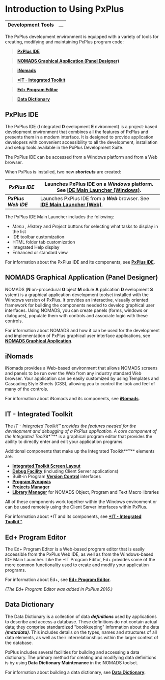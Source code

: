 # Introduction to Using PxPlus

**Development Tools** |  **__**  
---|---  
  
The PxPlus development environment is equipped with a variety of tools for creating, modifying and maintaining PxPlus program code:

> **[PxPlus IDE](Introduction.htm#ide)**

> **[NOMADS Graphical Application (Panel Designer)](Introduction.htm#nomads)**

> **[iNomads](Introduction.htm#inomads)**

> **[*IT - Integrated Toolkit](Introduction.htm#it)**

> **[Ed+ Program Editor](Introduction.htm#ed)**

> **[Data Dictionary](Introduction.htm#dictionary)**

##  PxPlus IDE

The PxPlus IDE (**I** ntegrated **D** evelopment **E** nvironment) is a project-based development environment that combines all the features of PxPlus and presents them in a modern interface. It is designed to provide application developers with convenient accessibility to all the development, installation and setup tools available in the PxPlus Development Suite.

The PxPlus IDE can be accessed from a Windows platform and from a Web browser.

When PxPlus is installed, two new **_shortcuts_** are created:

**_PxPlus IDE_** |  Launches PxPlus IDE on a **_Windows_** platform. See **[IDE Main Launcher (Windows)](../../PxPlus%20IDE/IDE%20Main%20Launcher.md)**.  
---|---  
**_PxPlus Web IDE_** |  Launches PxPlus IDE from a **_Web_** browser. See **[IDE Main Launcher (Web)](../../PxPlus%20IDE/IDE%20Main%20Launcher_Web.md)**.  
  
The PxPlus IDE Main Launcher includes the following:

  * _Menu_ , _History_ and _Project_ buttons for selecting what tasks to display in the list
  * IDE toolbar customization
  * HTML folder tab customization
  * Integrated Help display
  * Enhanced or standard view



For information about the PxPlus IDE and its components, see **[PxPlus IDE](../../PxPlus%20IDE/Introduction%20to%20PxPlus%20IDE.md)**.

##  NOMADS Graphical Application (Panel Designer)

NOMADS (**N** on-procedural **O** bject **M** odule **A** pplication **D** evelopment **S** ystem) is a graphical application development toolset installed with the Windows version of PxPlus. It provides an interactive, visually oriented framework for building the components needed to develop graphical user interfaces. Using NOMADS, you can create panels (forms, windows or dialogues), populate them with controls and associate logic with these controls.

For information about NOMADS and how it can be used for the development and implementation of PxPlus graphical user interface applications, see **[NOMADS Graphical Application](../../NOMADS%20Graphical%20Application/NOMADS%20Development/Getting%20Started.md)**.

## iNomads

iNomads provides a Web-based environment that allows NOMADS screens and panels to be run over the Web from any industry standard Web browser. Your application can be easily customized by using Templates and Cascading Style Sheets (CSS), allowing you to control the look and feel of many of the controls.

For information about iNomads and its components, see **[iNomads](../../iNOMADS/iNOMADS%20Introduction.md)**.

##  IT - Integrated Toolkit

The *IT - Integrated Toolkit™ provides the features needed for the development and debugging of a PxPlus application. A core component of the Integrated Toolkit**™** is a graphical program editor that provides the ability to directly enter and edit your application programs.

Additional components that make up the Integrated Toolkit**™** elements are:

  * **[Integrated Toolkit Screen Layout](../../toolkit1/sect1.1/a.md)**
  * **[Debug Facility](../../toolkit1/sect1.1/b.md)** (including Client Server applications)
  * Built-in Program **[Version Control](../../toolkit1/sect1.1/c.md)** interfaces
  * **[Program Synopsis](../../toolkit1/sect1.1/d.md)**
  * **[Projects Manager](../../toolkit1/sect1.1/e.md)**
  * **[Library Manager](../../toolkit1/sect1.1/f.md)** for NOMADS Object, Program and Text Macro libraries



All of these components work together within the Windows environment or can be used remotely using the Client Server interfaces within PxPlus.

For information about *IT and its components, see **[*IT - Integrated Toolkit™](../../toolkit1/overview.md)**.

##  Ed+ Program Editor

The Ed+ Program Editor is a Web-based program editor that is easily accessible from the PxPlus Web IDE, as well as from the Windows-based IDE Main Launcher. Like the *IT Program Editor, Ed+ provides some of the more common functionality used to create and modify your application programs.

For information about Ed+, see **[Ed+ Program Editor](../../Ed%20Program%20Editor.md)**.

_(The Ed+ Program Editor was added in PxPlus 2016.)_

##  Data Dictionary

The Data Dictionary is a collection of data **_definitions_** used by applications to describe and access a database. These definitions do not contain actual data; they comprise standardized "bookkeeping" information about the data **_(metadata)_**. This includes details on the types, names and structures of all data elements, as well as their interrelationships within the larger context of the database.

PxPlus includes several facilities for building and accessing a data dictionary. The primary method for creating and modifying data definitions is by using **Data Dictionary Maintenance** in the NOMADS toolset.

For information about building a data dictionary, see **[Data Dictionary](../../Data%20Dictionary/Introduction.md)**.
